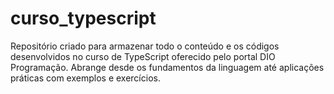 # curso_typescript
Repositório criado para armazenar todo o conteúdo e os códigos desenvolvidos no curso de TypeScript oferecido pelo portal DIO Programação. Abrange desde os fundamentos da linguagem até aplicações práticas com exemplos e exercícios.
